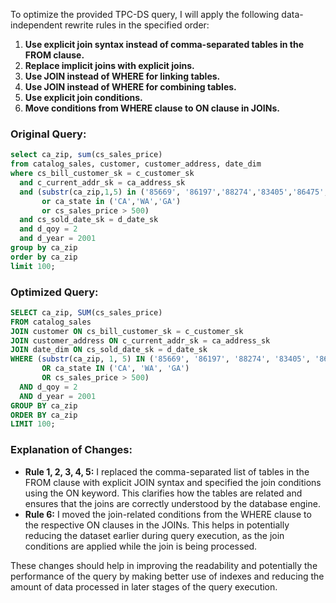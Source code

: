 To optimize the provided TPC-DS query, I will apply the following data-independent rewrite rules in the specified order:

1. **Use explicit join syntax instead of comma-separated tables in the FROM clause.**
2. **Replace implicit joins with explicit joins.**
3. **Use JOIN instead of WHERE for linking tables.**
4. **Use JOIN instead of WHERE for combining tables.**
5. **Use explicit join conditions.**
6. **Move conditions from WHERE clause to ON clause in JOINs.**

### Original Query:
```sql
select ca_zip, sum(cs_sales_price)
from catalog_sales, customer, customer_address, date_dim
where cs_bill_customer_sk = c_customer_sk
  and c_current_addr_sk = ca_address_sk
  and (substr(ca_zip,1,5) in ('85669', '86197','88274','83405','86475', '85392', '85460', '80348', '81792')
       or ca_state in ('CA','WA','GA')
       or cs_sales_price > 500)
  and cs_sold_date_sk = d_date_sk
  and d_qoy = 2
  and d_year = 2001
group by ca_zip
order by ca_zip
limit 100;
```

### Optimized Query:
```sql
SELECT ca_zip, SUM(cs_sales_price)
FROM catalog_sales
JOIN customer ON cs_bill_customer_sk = c_customer_sk
JOIN customer_address ON c_current_addr_sk = ca_address_sk
JOIN date_dim ON cs_sold_date_sk = d_date_sk
WHERE (substr(ca_zip, 1, 5) IN ('85669', '86197', '88274', '83405', '86475', '85392', '85460', '80348', '81792')
       OR ca_state IN ('CA', 'WA', 'GA')
       OR cs_sales_price > 500)
  AND d_qoy = 2
  AND d_year = 2001
GROUP BY ca_zip
ORDER BY ca_zip
LIMIT 100;
```

### Explanation of Changes:
- **Rule 1, 2, 3, 4, 5:** I replaced the comma-separated list of tables in the FROM clause with explicit JOIN syntax and specified the join conditions using the ON keyword. This clarifies how the tables are related and ensures that the joins are correctly understood by the database engine.
- **Rule 6:** I moved the join-related conditions from the WHERE clause to the respective ON clauses in the JOINs. This helps in potentially reducing the dataset earlier during query execution, as the join conditions are applied while the join is being processed.

These changes should help in improving the readability and potentially the performance of the query by making better use of indexes and reducing the amount of data processed in later stages of the query execution.